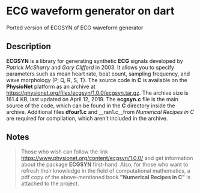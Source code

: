 # ECG waveform generator on dart

Ported version of ECGSYN of ECG waveform generator

## Description
__ECGSYN__ is a library for generating synthetic __ECG__ signals developed by _Patrick McSharry_ and _Gary Clifford_ in 2003. It allows you to specify parameters such as mean heart rate, beat count, sampling frequency, and wave morphology (P, Q, R, S, T).
The source code in __C__ is available on the __PhysioNet__ platform as an archive at https://physionet.org/files/ecgsyn/1.0.0/ecgsyn.tar.gz. The archive size is 161.4 KB, last updated on April 12, 2019.
The __ecgsyn.c__ file is the main source of the code, which can be found in the __C__ directory inside the archive. Additional files __dfour1.c__ and __ran1.c__from _Numerical Recipes in C_ are required for compilation, which aren't included in the archive.

## Notes
>Those who wish can follow the link https://www.physionet.org/content/ecgsyn/1.0.0/ and get information about the package __ECGSYN__ first-hand.
>Also, for those who want to refresh their knowledge in the field of computational mathematics, a pdf copy of the above-mentioned book __"Numerical Recipes in C"__ is attached to the project.

